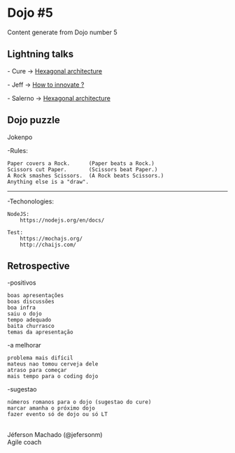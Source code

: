 <h1>Dojo #5</h1>

<p>Content generate from Dojo number 5</p>

<h2>Lightning talks</h2>

<p> - Cure -> <a href="http://www.slideshare.net/marcelocure/hexagonal-architecture">Hexagonal architecture</a></p>
<p> - Jeff -> <a href="http://www.slideshare.net/jefersonm/how-to-innovate-53596305">How to innovate ?</a></p>
<p> - Salerno -> <a href="http://www.slideshare.net/salerno1/v8-google">Hexagonal architecture</a></p>


<h2>Dojo puzzle</h2>

<p>Jokenpo</p>

-Rules:

	Paper covers a Rock.      (Paper beats a Rock.)
	Scissors cut Paper.       (Scissors beat Paper.)
	A Rock smashes Scissors.  (A Rock beats Scissors.)
	Anything else is a "draw".

------

-Techonologies:

	NodeJS:
		https://nodejs.org/en/docs/

	Test:
		https://mochajs.org/
		http://chaijs.com/
		
<h2>Retrospective</h2>

-positivos

	boas apresentações
	boas discussões
	boa infra
	saiu o dojo
	tempo adequado
	baita churrasco
	temas da apresentação

-a melhorar

	problema mais difícil
	mateus nao tomou cerveja dele
	atraso para começar
	mais tempo para o coding dojo

-sugestao

	números romanos para o dojo (sugestao do cure)
	marcar amanha o próximo dojo
	fazer evento só de dojo ou só LT


</br>
Jéferson Machado (@jefersonm) </br>
Agile coach </br>
